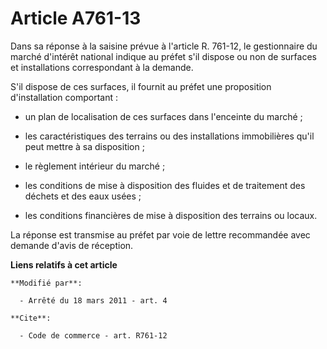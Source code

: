 # Article A761-13

Dans sa réponse à la saisine prévue à l'article R. 761-12, le gestionnaire du marché d'intérêt national indique au préfet
s'il dispose ou non de surfaces et installations correspondant à la demande.

S'il dispose de ces surfaces, il fournit au préfet une proposition d'installation comportant :

- un plan de localisation de ces surfaces dans l'enceinte du marché ;

- les caractéristiques des terrains ou des installations immobilières qu'il peut mettre à sa disposition ;

- le règlement intérieur du marché ;

- les conditions de mise à disposition des fluides et de traitement des déchets et des eaux usées ;

- les conditions financières de mise à disposition des terrains ou locaux. 

La réponse est transmise au préfet par voie de lettre recommandée avec demande d'avis de réception.

**Liens relatifs à cet article**

	**Modifié par**:

	  - Arrêté du 18 mars 2011 - art. 4

	**Cite**:

	  - Code de commerce - art. R761-12
